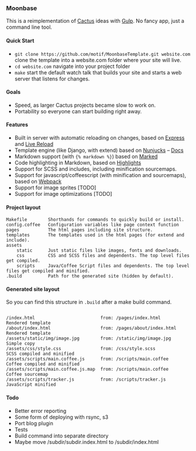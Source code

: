 ### Moonbase

This is a reimplementation of [Cactus](http://github.com/koenbok/Cactus) ideas with [Gulp](http://gulpjs.com). No fancy app, just a command line tool. 

#### Quick Start

- `git clone https://github.com/motif/MoonbaseTemplate.git website.com` clone the template into a website.com folder where your site will live.
- `cd website.com` navigate into your project folder
- `make` start the default watch talk that builds your site and starts a web server that listens for changes.

#### Goals

- Speed, as larger Cactus projects became slow to work on. 
- Portability so everyone can start building right away.

#### Features

- Built in server with automatic reloading on changes, based on [Express](http://expressjs.com) and [Live Reload](https://github.com/napcs/node-livereload)
- Template engine (like Django, with extend) based on [Nunjucks](https://mozilla.github.io/nunjucks/) – [Docs](https://mozilla.github.io/nunjucks/templating.html)
- Markdown support (with `{% markdown %}`) based on [Marked](https://github.com/chjj/marked)
- Code highlighting in Markdown, based on [Highlights](https://github.com/atom/highlights)
- Support for SCSS and includes, including minification sourcemaps.
- Support for javascript/coffeescript (with minification and sourcemaps), based on [Webpack](https://webpack.github.io)
- Support for image sprites [TODO]
- Support for image optimizations [TODO]


#### Project layout

```
Makefile		Shorthands for commands to quickly build or install.
config.coffee	Configuration variables like page context function
pages			The html pages including site structure.
templates		The templates used in the html pages (for extend and include).
assets
	static		Just static files like images, fonts and downloads.
	css			CSS and SCSS files and dependents. The top level files get compiled.
	scripts		Java/Coffee Script files and dependents. The top level files get compiled and minified.
.build			Path for the generated site (hidden by default).
```

#### Generated site layout

So you can find this structure in `.build` after a make build command.

```

/index.html							from: /pages/index.html				Rendered template
/about/index.html					from: /pages/about/index.html		Rendered template
/assets/static/img/image.jpg		from: /static/img/image.jpg			Simple copy
/assets/css/style.css				from: /css/style.scss				SCSS compiled and minified
/assets/scripts/main.coffee.js		from: /scripts/main.coffee			Coffee compiled and minified
/assets/scripts/main.coffee.js.map	from: /scripts/main.coffee			Coffee sourcemap
/assets/scripts/tracker.js			from: /scripts/tracker.js			JavaScript minified
```

#### Todo

- Better error reporting
- Some form of deploying with rsync, s3
- Port blog plugin
- Tests
- Build command into separate directory
- Maybe move /subdir/subdir.index.html to /subdir/index.html
